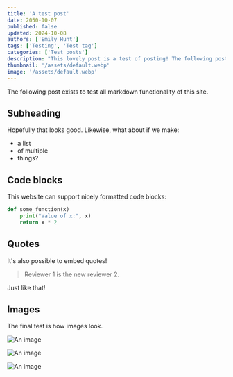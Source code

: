 ```yaml
---
title: 'A test post'
date: 2050-10-07
published: false
updated: 2024-10-08
authors: ['Emily Hunt']
tags: ['Testing', 'Test tag']
categories: ['Test posts']
description: "This lovely post is a test of posting! The following post exists to test all markdown functionality of this site. Hopefully that looks good."
thumbnail: '/assets/default.webp'
image: '/assets/default.webp'
---
```


The following post exists to test all markdown functionality of this site.

## Subheading

Hopefully that looks good. Likewise, what about if we make:

* a list
* of multiple
* things?

## Code blocks

This website can support nicely formatted code blocks:

```python
def some_function(x)
    print("Value of x:", x)
    return x * 2
```

## Quotes

It's also possible to embed quotes!

> Reviewer 1 is the new reviewer 2.

Just like that!

## Images

The final test is how images look.

![An image](/assets/default.webp)

![An image](/assets/default.webp)

![An image](/assets/emily.png)
